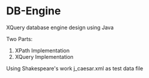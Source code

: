 # DB-Engine
XQuery database engine design using Java

Two Parts:
1. XPath Implementation
2. XQuery Implementation

Using Shakespeare's work j_caesar.xml as test data file

